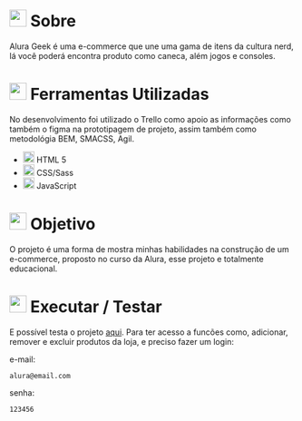 # <img src="https://cdn-icons-png.flaticon.com/512/3534/3534033.png" style="widht:30px; height:30px;" /> Sobre
Alura Geek é uma e-commerce que une uma gama de itens da cultura nerd, lá você poderá encontra produto como caneca, além jogos e consoles.

# <img src="https://cdn-icons-png.flaticon.com/512/1835/1835211.png" style="widht:30px; height:30px;" /> Ferramentas Utilizadas
No desenvolvimento foi utilizado o Trello como apoio as informações como também o figma na prototipagem de projeto, assim também como metodológia BEM, SMACSS, Agil.

- <img src="https://cdn.jsdelivr.net/gh/devicons/devicon/icons/html5/html5-original.svg" style="widht:20px; height:20px;" /> HTML 5
- <img src="https://cdn.jsdelivr.net/gh/devicons/devicon/icons/javascript/javascript-original.svg" style="widht:20px; height:20px;" /> CSS/Sass
- <img src="https://cdn.jsdelivr.net/gh/devicons/devicon/icons/sass/sass-original.svg" style="widht:20px; height:20px;" /> JavaScript

# <img src="https://cdn-icons-png.flaticon.com/512/3463/3463662.png" style="widht:30px; height:30px;" /> Objetivo
O projeto é uma forma de mostra minhas habilidades na construção de um e-commerce, proposto no curso da Alura, esse projeto e totalmente educacional.

# <img src="https://cdn-icons-png.flaticon.com/512/3068/3068553.png" style="widht:30px; height:30px;" /> Executar / Testar
E possível testa o projeto [aqui](https://ygorfsguilherme.github.io/alura-geek/). Para ter acesso a funcões como, adicionar, remover e excluir produtos da loja, e preciso fazer um login:

e-mail:
```
alura@email.com
```
senha: 
```
123456
```

